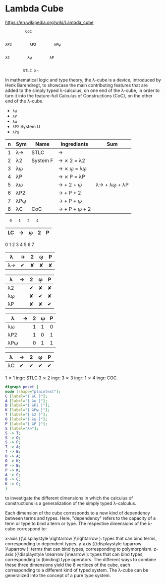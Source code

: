 # Lambda Cube

https://en.wikipedia.org/wiki/Lambda_cube


```
         CoC


λP2        λP2        λPῳ


λ2        λῳ        λP


        STLC λ→
```


In mathematical logic and type theory, the λ-cube is a device, introduced by Henk Barendregt, to showcase the main contributing features that are added to the simply typed λ-calculus, on one end of the λ-cube, in order to turn it into the feature-full Calculus of Constructions (CoC), on the other end of the λ-cube.


- `λῳ`  
- `λP`  
- `λω`  
- `λP2` System U
- `λPῳ` 


n | Sym | Name                                | Ingrediants   | Sum
--|-----|-------------------------------------|---------------|-------
1 | λ→  | STLC         | →             |
2 | λ2  | System F                            | → ⨯ 2 = λ2    |
3 | λῳ  |                                     | → ⨯ ῳ = λῳ    |
4 | λP  |                                     | → ⨯ P = λP    |
5 | λω  |                                     | → + 2 + ῳ     | λ→ + λῳ + λP
6 | λP2 |                                     | → + P + 2     |
7 | λPῳ |                                     | → + P + ῳ     |
8 | λC  | CoC     | → + P + ῳ + 2 |



      0   1   2   4
LC  | → | ῳ | 2 | P |
----|---|---|---|---|
0
1
2
3
4
5
6
7


λ  | → | 2 | ῳ | P
---|---|---|---|---
λ→ | ✔ | ✘ | ✘ | ✘

λ  | → | 2 | ῳ | P
---|---|---|---|---
λ2 |   | ✔ | ✘ | ✘
λῳ |   | ✘ | ✔ | ✘
λP |   | ✘ | ✘ | ✔

λ  | → | 2 | ῳ | P
---|---|---|---|---
λω |   | 1 | 1 | 0
λP2|   | 1 | 0 | 1
λPῳ|   | 0 | 1 | 1

λ  | → | 2 | ῳ | P
---|---|---|---|---
λC | ✔ | ✔ | ✔ | ✔


1 ⨯ 1 ingr: STLC
3 ⨯ 2 ingr: 
3 ⨯ 3 ingr: 
1 ⨯ 4 ingr: COC


```dot
digraph poset {
node [shape="plaintext"];
C [label="{ λC }"];
A [label="{ λω }"];
B [label="{ λP2 }"];
K [label="{ λPῳ }"];
T [label="{ λ2 }"];
O [label="{ λῳ }"];
P [label="{ λP }"];
S [label="λ→"];
S -> T;
S -> O;
S -> P;
T -> A;
T -> B;
O -> A;
O -> K;
P -> B;
P -> K;
A -> C;
B -> C;
K -> C;
}
```



to investigate the different dimensions in which the calculus of constructions is a generalization of the simply typed λ-calculus.

Each dimension of the cube corresponds to a new kind of dependency between terms and types. Here, "dependency" refers to the capacity of a term or type to bind a term or type. The respective dimensions of the λ-cube correspond to:

x-axis ({\displaystyle \rightarrow }\rightarrow ): types that can bind terms, corresponding to dependent types.
y-axis ({\displaystyle \uparrow }\uparrow ): terms that can bind types, corresponding to polymorphism.
z-axis ({\displaystyle \nearrow }\nearrow ): types that can bind types, corresponding to (binding) type operators.
The different ways to combine these three dimensions yield the 8 vertices of the cube, each corresponding to a different kind of typed system. The λ-cube can be generalized into the concept of a pure type system.
